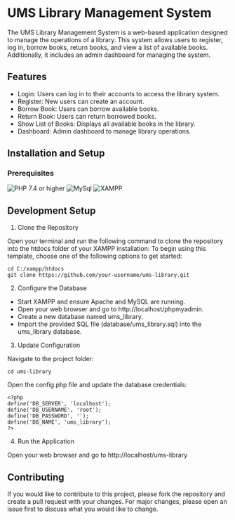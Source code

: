 # UMS Library Management System

The UMS Library Management System is a web-based application designed to manage the operations of a library. This system allows users to register, log in, borrow books, return books, and view a list of available books. Additionally, it includes an admin dashboard for managing the system.

## Features

- Login: Users can log in to their accounts to access the library system.
- Register: New users can create an account.
- Borrow Book: Users can borrow available books.
- Return Book: Users can return borrowed books.
- Show List of Books: Displays all available books in the library.
- Dashboard: Admin dashboard to manage library operations.


## Installation and Setup

### Prerequisites
![PHP 7.4 or higher](https://img.shields.io/badge/PHP-777BB4.svg?style=for-the-badge&logo=PHP&logoColor=white)
![MySql](https://img.shields.io/badge/MySQL-4479A1.svg?style=for-the-badge&logo=MySQL&logoColor=white)
![XAMPP](https://img.shields.io/badge/XAMPP-FB7A24.svg?style=for-the-badge&logo=XAMPP&logoColor=white)

## Development Setup

1. Clone the Repository

Open your terminal and run the following command to clone the repository into the htdocs folder of your XAMPP installation:
To begin using this template, choose one of the following options to get started:

```
cd C:/xampp/htdocs
git clone https://github.com/your-username/ums-library.git
```

2. Configure the Database

- Start XAMPP and ensure Apache and MySQL are running.
- Open your web browser and go to http://localhost/phpmyadmin.
- Create a new database named ums_library.
- Import the provided SQL file (database/ums_library.sql) into the ums_library database.

3. Update Configuration

Navigate to the project folder:
  
```
cd ums-library
```

Open the config.php file and update the database credentials:
  
```
<?php
define('DB_SERVER', 'localhost');
define('DB_USERNAME', 'root');
define('DB_PASSWORD', '');
define('DB_NAME', 'ums_library');
?>
```

4. Run the Application

Open your web browser and go to http://localhost/ums-library


## Contributing
If you would like to contribute to this project, please fork the repository and create a pull request with your changes. For major changes, please open an issue first to discuss what you would like to change.
